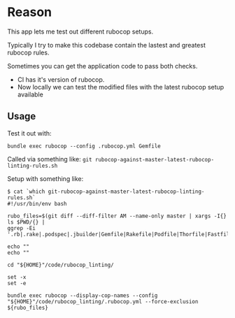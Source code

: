 # Reason

This app lets me test out different rubocop setups. 

Typically I try to make this codebase contain the lastest and greatest rubocop rules.

Sometimes you can get the application code to pass both checks.
- CI has it's version of rubocop.
- Now locally we can test the modified files with the latest rubocop setup available

## Usage

Test it out with:

```shell
bundle exec rubocop --config .rubocop.yml Gemfile
```

Called via something like: `git rubocop-against-master-latest-rubocop-linting-rules.sh`

Setup with something like:

```shell
$ cat `which git-rubocop-against-master-latest-rubocop-linting-rules.sh`
#!/usr/bin/env bash

rubo_files=$(git diff --diff-filter AM --name-only master | xargs -I{} ls $PWD/{} |
ggrep -Ei '.rb|.rake|.podspec|.jbuilder|Gemfile|Rakefile|Podfile|Thorfile|Fastfile|Vagrantfile')

echo ""
echo ""

cd "${HOME}"/code/rubocop_linting/

set -x
set -e

bundle exec rubocop --display-cop-names --config "${HOME}"/code/rubocop_linting/.rubocop.yml --force-exclusion ${rubo_files}
```

